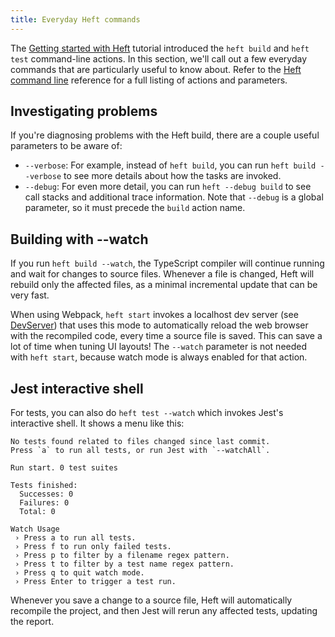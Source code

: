 ```yaml
---
title: Everyday Heft commands
---
```


The [Getting started with Heft](../getting_started) tutorial introduced the `heft build` and `heft test` command-line actions.  In this section, we'll call out a few everyday commands that are particularly useful to know about.  Refer to the [Heft command line](../heft/cli) reference for a full listing of actions and parameters.


## Investigating problems

If you're diagnosing problems with the Heft build, there are a couple useful parameters to be aware of:

- `--verbose`:  For example, instead of `heft build`, you can run `heft build --verbose` to see more details about how the tasks are invoked.
- `--debug`: For even more detail, you can run `heft --debug build` to see call stacks and additional trace information.  Note that `--debug` is a global parameter, so it must precede the `build` action name.


## Building with -<!---->-watch

If you run `heft build --watch`, the TypeScript compiler will continue running and wait for changes to source files.  Whenever a file is changed, Heft will rebuild only the affected files, as a minimal incremental update that can be very fast.

When using Webpack, `heft start` invokes a localhost dev server (see [DevServer](https://webpack.js.org/configuration/dev-server/)) that uses this mode to automatically reload the web browser with the recompiled code, every time a source file is saved.  This can save a lot of time when tuning UI layouts!  The `--watch` parameter is not needed with `heft start`, because watch mode is always enabled for that action.


## Jest interactive shell

For tests, you can also do `heft test --watch` which invokes Jest's interactive shell.  It shows a menu like this:

```
No tests found related to files changed since last commit.
Press `a` to run all tests, or run Jest with `--watchAll`.

Run start. 0 test suites

Tests finished:
  Successes: 0
  Failures: 0
  Total: 0

Watch Usage
 › Press a to run all tests.
 › Press f to run only failed tests.
 › Press p to filter by a filename regex pattern.
 › Press t to filter by a test name regex pattern.
 › Press q to quit watch mode.
 › Press Enter to trigger a test run.
```

Whenever you save a change to a source file, Heft will automatically recompile the project, and then Jest will rerun any affected tests, updating the report.
